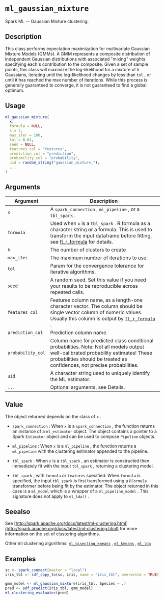 # `ml_gaussian_mixture`

Spark ML -- Gaussian Mixture clustering.


## Description

This class performs expectation maximization for multivariate Gaussian Mixture Models (GMMs). A GMM represents a composite distribution of independent Gaussian distributions with associated "mixing" weights specifying each's contribution to the composite. Given a set of sample points, this class will maximize the log-likelihood for a mixture of k Gaussians, iterating until the log-likelihood changes by less than `tol` , or until it has reached the max number of iterations. While this process is generally guaranteed to converge, it is not guaranteed to find a global optimum.


## Usage

```r
ml_gaussian_mixture(
  x,
  formula = NULL,
  k = 2,
  max_iter = 100,
  tol = 0.01,
  seed = NULL,
  features_col = "features",
  prediction_col = "prediction",
  probability_col = "probability",
  uid = random_string("gaussian_mixture_"),
  ...
)
```


## Arguments

Argument      |Description
------------- |----------------
`x`     |     A `spark_connection` , `ml_pipeline` , or a `tbl_spark` .
`formula`     |     Used when `x` is a `tbl_spark` . R formula as a character string or a formula. This is used to transform the input dataframe before fitting, see [ft_r_formula](#ftrformula) for details.
`k`     |     The number of clusters to create
`max_iter`     |     The maximum number of iterations to use.
`tol`     |     Param for the convergence tolerance for iterative algorithms.
`seed`     |     A random seed. Set this value if you need your results to be reproducible across repeated calls.
`features_col`     |     Features column name, as a length-one character vector. The column should be single vector column of numeric values. Usually this column is output by [`ft_r_formula`](#ftrformula) .
`prediction_col`     |     Prediction column name.
`probability_col`     |     Column name for predicted class conditional probabilities. Note: Not all models output well-calibrated probability estimates! These probabilities should be treated as confidences, not precise probabilities.
`uid`     |     A character string used to uniquely identify the ML estimator.
`...`     |     Optional arguments, see Details.


## Value

The object returned depends on the class of `x` .
 
   

*   `spark_connection` : When `x` is a `spark_connection` , the function returns an instance of a `ml_estimator` object. The object contains a pointer to a Spark `Estimator` object and can be used to compose  `Pipeline` objects.   

*   `ml_pipeline` : When `x` is a `ml_pipeline` , the function returns a `ml_pipeline` with the clustering estimator appended to the pipeline.   

*   `tbl_spark` : When `x` is a `tbl_spark` , an estimator is constructed then immediately fit with the input `tbl_spark` , returning a clustering model.   

*   `tbl_spark` , with `formula` or `features` specified: When `formula`  is specified, the input `tbl_spark` is first transformed using a  `RFormula` transformer before being fit by the estimator. The object returned in this case is a `ml_model` which is a wrapper of a `ml_pipeline_model` . This signature does not apply to `ml_lda()` .


## Seealso

See [http://spark.apache.org/docs/latest/ml-clustering.html](http://spark.apache.org/docs/latest/ml-clustering.html) for
 more information on the set of clustering algorithms.
 
 Other ml clustering algorithms:
 [`ml_bisecting_kmeans`](#mlbisectingkmeans) ,
 [`ml_kmeans`](#mlkmeans) ,
 [`ml_lda`](#mllda)


## Examples

```r
sc <- spark_connect(master = "local")
iris_tbl <- sdf_copy_to(sc, iris, name = "iris_tbl", overwrite = TRUE)

gmm_model <- ml_gaussian_mixture(iris_tbl, Species ~ .)
pred <- sdf_predict(iris_tbl, gmm_model)
ml_clustering_evaluator(pred)
```


